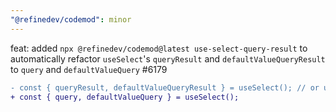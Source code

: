 ```yaml
---
"@refinedev/codemod": minor
---
```


feat: added `npx @refinedev/codemod@latest use-select-query-result` to automatically refactor `useSelect`'s `queryResult` and `defaultValueQueryResult` to `query` and `defaultValueQuery` #6179

```diff
- const { queryResult, defaultValueQueryResult } = useSelect(); // or useAutocomplete, useCheckboxGroup, useRadioGroup
+ const { query, defaultValueQuery } = useSelect();
```
